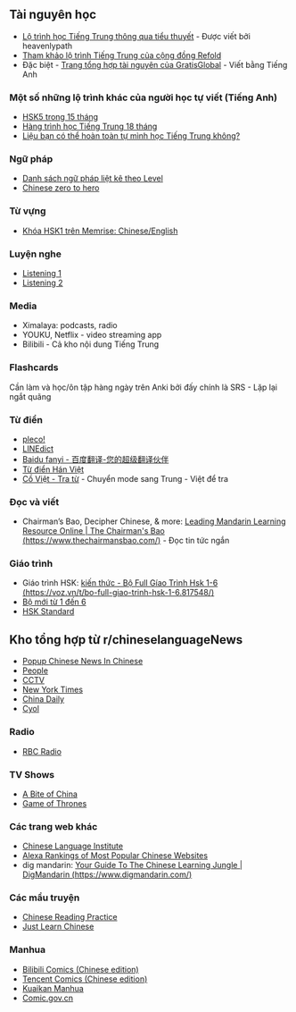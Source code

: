 ## Tài nguyên học​

- [Lộ trình học Tiếng Trung thông qua tiểu thuyết](https://heavenlypath.notion.site/Comprehensive-Reading-Guide-from-Beginner-to-Native-Novels-b3d6abd583a944a397b4fbbb81e0c38c) - Được viết bởi heavenlypath
- [Tham khảo lộ trình Tiếng Trung của cộng đồng Refold](https://docs.google.com/document/d/1GylRRx3zaY9sZbZEkKbzqVDkMAaey0pVDSC8_yCICMU/edit#heading=h.rze1k14yugtx)
- Đặc biệt - [Trang tổng hợp tài nguyên của GratisGlobal](https://gratisglobal.com/learn-chinese-free/) - Viết bằng Tiếng Anh

### Một số những lộ trình khác của người học tự viết (Tiếng Anh)​

- [HSK5 trong 15 tháng](https://discuss.whatever.social/r/ChineseLanguage/comments/py5hkh/hsk_5_in_15_months_all_the_tools_tips_and)
- [Hàng trình học Tiếng Trung 18 tháng](https://reddit.com/r/ChineseLanguage/comments/x5fu73/my_18_month_chinese_learning_journey/)
- [Liệu bạn có thể hoàn toàn tự mình học Tiếng Trung không?](https://reddit.com/r/ChineseLanguage/comments/9q5at4/is_it_possible_to_study_chinese_by_yourself/)
### Ngữ pháp

- [Danh sách ngữ pháp liệt kê theo Level](https://resources.allsetlearning.com/chinese/grammar/Main_Page)
- [Chinese zero to hero](https://www.youtube.com/channel/UCQ3IlLg5VGeydxtswBoyt6A)

### Từ vựng

- [Khóa HSK1 trên Memrise: Chinese/English](https://www.memrise.com/course/1083493/)

### Luyện nghe

- [Listening 1](https://www.youtube.com/channel/UCdwdSGQsSbcapDmODtOr58g)
- [Listening 2](https://www.youtube.com/user/xcn1)

### Media

- Ximalaya: podcasts, radio
- YOUKU, Netflix - video streaming app
- Bilibili - Cả kho nội dung Tiếng Trung

### Flashcards

Cần làm và học/ôn tập hàng ngày trên Anki bởi đấy chính là SRS - Lặp lại ngắt quãng


### Từ điển

- [pleco!](https://www.pleco.com/)
- [LINEdict](https://english.dict.naver.com/english-chinese-dictionary/#/main)
- [Baidu fanyi - 百度翻译-您的超级翻译伙伴](https://fanyi.baidu.com/mtpe-individual/multimodal#/)
- [Từ điển Hán Việt](https://www.rongmotamhon.net/tu-dien_han-viet_none_rong-mo-tam-hon.html)
- [Cồ Việt - Tra từ](https://tratu.coviet.vn/) - Chuyển mode sang Trung - Việt để tra

### Đọc và viết

- Chairman’s Bao, Decipher Chinese, & more: [Leading Mandarin Learning Resource Online | The Chairman's Bao (https://www.thechairmansbao.com/)](https://www.thechairmansbao.com/) - Đọc tin tức ngắn

### Giáo trình

- Giáo trình HSK: [kiến thức - Bộ Full Gíao Trình Hsk 1-6 (https://voz.vn/t/bo-full-giao-trinh-hsk-1-6.817548/)](https://voz.vn/t/bo-full-giao-trinh-hsk-1-6.817548/)
- [Bộ mới từ 1 đến 6](https://drive.google.com/drive/folders/1musFchnry3V92Zc24dbxo0tQyMBdrsz6)
- [HSK Standard](https://drive.google.com/drive/folders/1TsSdSde5wI8PQvyul9naxqi-bx0m8-_y?usp=sharing) 

## Kho tổng hợp từ r/chineselanguageNews

- [Popup Chinese News In Chinese](http://popupchinese.com/tools/newsinchinese)
- [People](http://people.com.cn/)
- [CCTV](http://cntv.cn/)
- [New York Times](http://cn.nytimes.com/)
- [China Daily](http://cn.chinadaily.com.cn/)
- [Cyol](http://cyol.net/)

### Radio

- [RBC Radio](http://listen.rbc.cn/#1)

### TV Shows

- [A Bite of China](http://english.cntv.cn/special/a_bite_of_china/homepage/index.shtml)
- [Game of Thrones](http://search.cctv.com/playVideo.php?qtext=%E5%86%B0%E4%B8%8E%E7%81%AB%E4%B9%8B%E6%AD%8C%EF%BC%9A%E6%9D%83%E5%8A%9B%E6%B8%B8%E6%88%8F&detailsid=588206a747054b51b10d19ffaa1ef391&aid=VSET100169750945&title=%E3%80%8A%E7%83%AD%E9%97%A8%E5%BD%B1%E9%99%A2%E3%80%8B%2020140427%20%E3%80%8A%E5%86%B0%E4%B8%8E%E7%81%AB%E4%B9%8B%E6%AD%8C%EF%BC%9A%E6%9D%83%E5%8A%9B%E6%B8%B8%E6%88%8F%20S1%EF%BC%9A01%E3%80%8B)

### Các trang web khác

- [Chinese Language Institute](http://www.studycli.org/)
- [Alexa Rankings of Most Popular Chinese Websites](http://www.alexa.com/topsites/countries/CN)
- dig mandarin: [Your Guide To The Chinese Learning Jungle | DigMandarin (https://www.digmandarin.com/)](https://www.digmandarin.com/)

### Các mẩu truyện

- [Chinese Reading Practice](http://chinesereadingpractice.com/)
- [Just Learn Chinese](http://justlearnchinese.com/)

### Manhua

- [Bilibili Comics (Chinese edition)](https://manga.bilibili.com/)
- [Tencent Comics (Chinese edition)](https://ac.qq.com/)
- [Kuaikan Manhua](https://www.kuaikanmanhua.com/)
- [Comic.gov.cn](http://www.comic.gov.cn/)


